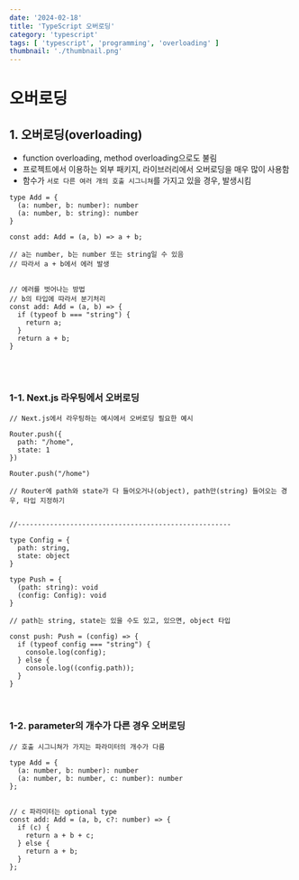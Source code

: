 ```yaml
---
date: '2024-02-18'
title: 'TypeScript 오버로딩'
category: 'typescript'
tags: [ 'typescript', 'programming', 'overloading' ]
thumbnail: './thumbnail.png'
---
```


# 오버로딩

## 1. 오버로딩(overloading)

- function overloading, method overloading으로도 불림
- 프로젝트에서 이용하는 외부 패키지, 라이브러리에서 오버로딩을 매우 많이 사용함
- 함수가 `서로 다른 여러 개의 호출 시그니쳐`를 가지고 있을 경우, 발생시킴

```tsx
type Add = {
  (a: number, b: number): number
  (a: number, b: string): number
}

const add: Add = (a, b) => a + b;

// a는 number, b는 number 또는 string일 수 있음
// 따라서 a + b에서 에러 발생


// 에러를 벗어나는 방법
// b의 타입에 따라서 분기처리
const add: Add = (a, b) => {
  if (typeof b === "string") {
    return a;
  }
  return a + b;
}
```

<br/>
<br/>

### 1-1. Next.js 라우팅에서 오버로딩

```tsx
// Next.js에서 라우팅하는 예시에서 오버로딩 필요한 예시

Router.push({
  path: "/home",
  state: 1
})

Router.push("/home")

// Router에 path와 state가 다 들어오거나(object), path만(string) 들어오는 경우, 타입 지정하기


//-----------------------------------------------------

type Config = {
  path: string,
  state: object
}

type Push = {
  (path: string): void
  (config: Config): void
}

// path는 string, state는 있을 수도 있고, 있으면, object 타입

const push: Push = (config) => {
  if (typeof config === "string") {
    console.log(config);
  } else {
    console.log((config.path));
  }
}
```

<br/>

### 1-2. parameter의 개수가 다른 경우 오버로딩

```tsx
// 호출 시그니쳐가 가지는 파라미터의 개수가 다름

type Add = {
  (a: number, b: number): number
  (a: number, b: number, c: number): number
};


// c 파라미터는 optional type
const add: Add = (a, b, c?: number) => {
  if (c) {
    return a + b + c;
  } else {
    return a + b;
  }
};
```

[//]: # (---)

[//]: # ()

[//]: # (## Source)

[//]: # ()

[//]: # (- [<>]&#40;<>&#41;)

